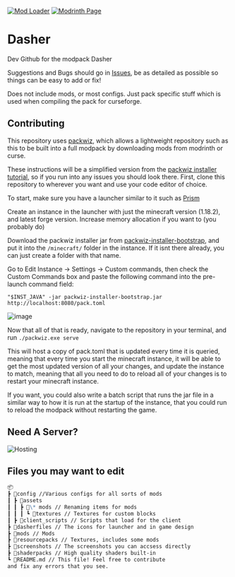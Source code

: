[![Mod Loader](https://img.shields.io/badge/Mod%20Loader-Fabric-blue?style=for-the-badge "Fabric")](https://fabricmc.net/use/installer/)
[![Modrinth Page](https://img.shields.io/badge/Modrinth-PAGE-PAGE?style=for-the-badge&logo=modrinth)](https://modrinth.com/modpack/dasher)

# Dasher

Dev Github for the modpack Dasher

Suggestions and Bugs should go in [Issues](https://github.com/yunus-cakir/Dasher/issues), be as detailed as possible so things can be easy to add or fix!

Does not include mods, or most configs.
Just pack specific stuff which is used when compiling the pack for curseforge.

## Contributing

This repository uses [packwiz](https://github.com/packwiz/packwiz), which allows a lightweight repository such as this to be built into a full modpack by downloading mods from modrinth or curse.

These instructions will be a simplified version from the [packwiz installer tutorial](https://packwiz.infra.link/tutorials/installing/packwiz-installer/), so if you run into any issues you should look there.
First, clone this repository to wherever you want and use your code editor of choice.

To start, make sure you have a launcher similar to it such as [Prism](https://prismlauncher.org/)

Create an instance in the launcher with just the minecraft version (1.18.2), and latest forge version. Increase memory allocation if you want to (you probably do)

Download the packwiz installer jar from [packwiz-installer-bootstrap](https://github.com/packwiz/packwiz-installer-bootstrap/releases), and put it into the `/minecraft/` folder in the instance. If it isnt there already, you can just create a folder with that name.

Go to Edit Instance -> Settings -> Custom commands, then check the Custom Commands box and paste the following command into the pre-launch command field:

```shell
"$INST_JAVA" -jar packwiz-installer-bootstrap.jar http://localhost:8080/pack.toml
```

![image](https://user-images.githubusercontent.com/55003876/228606395-9cbdf5ac-c095-4f71-a639-3765dc906ad5.png)

Now that all of that is ready, navigate to the repository in your terminal, and run `./packwiz.exe serve`

This will host a copy of pack.toml that is updated every time it is queried, meaning that every time you start the minecraft instance, it will be able to get the most updated version of all your changes, and update the instance to match, meaning that all you need to do to reload all of your changes is to restart your minecraft instance.

If you want, you could also write a batch script that runs the jar file in a similar way to how it is run at the startup of the instance, that you could run to reload the modpack without restarting the game.

## Need A Server?
![Hosting](https://github.com/yunus-cakir/Everside/assets/83448525/b82f35af-6fac-4d1c-8b9c-7182db037534)

## Files you may want to edit

```md
📦
┣ 📂config //Various configs for all sorts of mods
┃ ┣ 📂assets
┃ ┃ ┣ 📂\* mods // Renaming items for mods
┃ ┃ ┃ ┗ 📂textures // Textures for custom blocks
┃ ┣ 📂client_scripts // Scripts that load for the client
┣ 📂dasherfiles // The icons for launcher and in game design
┣ 📂mods // Mods
┣ 📂resourcepacks // Textures, includes some mods
┣ 📂screenshots // The screenshots you can accsess directly
┣ 📂shaderpacks // High quality shaders built-in
┗ 📜README.md // This file! Feel free to contribute
and fix any errors that you see.
```
